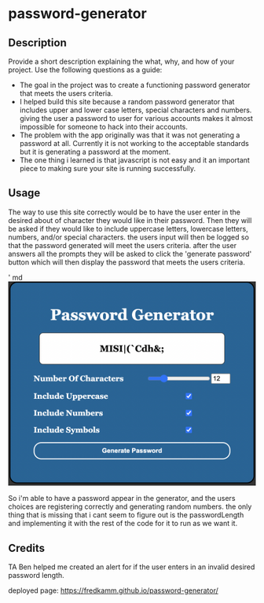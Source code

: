 # password-generator

## Description

Provide a short description explaining the what, why, and how of your project. Use the following questions as a guide:

- The goal in the project was to create a functioning password generator that meets the users criteria.
- I helped build this site because a random password generator that includes upper and lower case letters, special characters and numbers. giving the user a password to user for various accounts makes it almost impossible for someone to hack into their accounts.
- The problem with the app originally was that it was not generating a password at all. Currently it is not working to the acceptable standards but it is generating a password at the moment.
- The one thing i learned is that javascript is not easy and it an important piece to making sure your site is running successfully.


## Usage

The way to use this site correctly would be to have the user enter in the desired about of character they would like in their password. Then they will be asked if they would like to include uppercase letters, lowercase letters, numbers, and/or special characters. the users input will then be logged so that the password generated will meet the users criteria. after the user answers all the prompts they will be asked to click the 'generate password' button which will then display the password that meets the users criteria.

'
    md![alt text](./assets/images//Screen%20Shot%202022-10-13%20at%206.33.21%20PM.png)
    
So i'm able to have a password appear in the generator, and the users choices are registering correctly and generating random numbers. the only thing that is missing that i cant seem to figure out is the passwordLength and implementing it with the rest of the code for it to run as we want it.

## Credits

TA Ben helped me created an alert for if the user enters in an invalid desired password length.

deployed page: https://fredkamm.github.io/password-generator/
